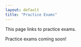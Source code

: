 ```yaml
---
layout: default
title: "Practice Exams"
---
```


This page links to practice exams.

Practice exams coming soon!
